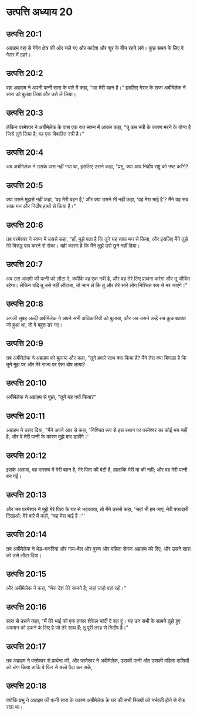 # उत्पत्ति अध्याय 20

## उत्पत्ति 20:1
अब्राहम वहां से नेगेव क्षेत्र की ओर चले गए और कादेश और शूर के बीच रहने लगे। कुछ समय के लिए वे गेरार में ठहरे।

## उत्पत्ति 20:2
वहां अब्राहम ने अपनी पत्नी सारा के बारे में कहा, "वह मेरी बहन है।" इसलिए गेरार के राजा अबीमेलेक ने सारा को बुलवा लिया और उसे ले लिया।

## उत्पत्ति 20:3
लेकिन परमेश्वर ने अबीमेलेक के पास एक रात स्वप्न में आकर कहा, "तू उस स्त्री के कारण मरने के योग्य है जिसे तूने लिया है; वह एक विवाहित स्त्री है।"

## उत्पत्ति 20:4
अब अबीमेलेक ने उसके पास नहीं गया था, इसलिए उसने कहा, "प्रभु, क्या आप निर्दोष राष्ट्र को नष्ट करेंगे?

## उत्पत्ति 20:5
क्या उसने मुझसे नहीं कहा, 'वह मेरी बहन है,' और क्या उसने भी नहीं कहा, 'वह मेरा भाई है'? मैंने यह सब साफ़ मन और निर्दोष हाथों से किया है।"

## उत्पत्ति 20:6
तब परमेश्वर ने स्वप्न में उससे कहा, "हाँ, मुझे पता है कि तूने यह साफ़ मन से किया, और इसलिए मैंने तुझे मेरे विरुद्ध पाप करने से रोका। यही कारण है कि मैंने तुझे उसे छूने नहीं दिया।

## उत्पत्ति 20:7
अब उस आदमी की पत्नी को लौटा दे, क्योंकि वह एक नबी है, और वह तेरे लिए प्रार्थना करेगा और तू जीवित रहेगा। लेकिन यदि तू उसे नहीं लौटाता, तो जान ले कि तू और तेरे सारे लोग निश्चित रूप से मर जाएंगे।"

## उत्पत्ति 20:8
अगली सुबह जल्दी अबीमेलेक ने अपने सभी अधिकारियों को बुलाया, और जब उसने उन्हें सब कुछ बताया जो हुआ था, तो वे बहुत डर गए।

## उत्पत्ति 20:9
तब अबीमेलेक ने अब्राहम को बुलाया और कहा, "तूने हमारे साथ क्या किया है? मैंने तेरा क्या बिगाड़ा है कि तूने मुझ पर और मेरे राज्य पर ऐसा दोष लाया?

## उत्पत्ति 20:10
अबीमेलेक ने अब्राहम से पूछा, "तूने यह क्यों किया?"

## उत्पत्ति 20:11
अब्राहम ने उत्तर दिया, "मैंने अपने आप से कहा, 'निश्चित रूप से इस स्थान पर परमेश्वर का कोई भय नहीं है, और वे मेरी पत्नी के कारण मुझे मार डालेंगे।'

## उत्पत्ति 20:12
इसके अलावा, वह वास्तव में मेरी बहन है, मेरे पिता की बेटी है, हालांकि मेरी मां की नहीं; और वह मेरी पत्नी बन गई।

## उत्पत्ति 20:13
और जब परमेश्वर ने मुझे मेरे पिता के घर से भटकाया, तो मैंने उससे कहा, 'जहां भी हम जाएं, मेरी वफादारी दिखाओ: मेरे बारे में कहो, "वह मेरा भाई है।"'

## उत्पत्ति 20:14
तब अबीमेलेक ने भेड़-बकरियां और गाय-बैल और पुरुष और महिला सेवक अब्राहम को दिए, और उसने सारा को उसे लौटा दिया।

## उत्पत्ति 20:15
और अबीमेलेक ने कहा, "मेरा देश तेरे सामने है; जहां चाहो वहां रहो।"

## उत्पत्ति 20:16
सारा से उसने कहा, "मैं तेरे भाई को एक हजार शेकेल चांदी दे रहा हूं। यह उन सभी के सामने तुझे हुए अपमान को ढकने के लिए है जो तेरे साथ हैं; तू पूरी तरह से निर्दोष है।"

## उत्पत्ति 20:17
तब अब्राहम ने परमेश्वर से प्रार्थना की, और परमेश्वर ने अबीमेलेक, उसकी पत्नी और उसकी महिला दासियों को चंगा किया ताकि वे फिर से बच्चे पैदा कर सकें,

## उत्पत्ति 20:18
क्योंकि प्रभु ने अब्राहम की पत्नी सारा के कारण अबीमेलेक के घर की सभी स्त्रियों को गर्भवती होने से रोक रखा था।
